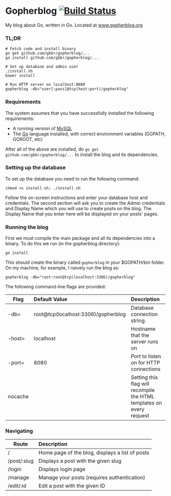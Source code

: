 # Gopherblog [![Build Status](https://travis-ci.org/gbbr/gopherblog.svg?branch=master)](https://travis-ci.org/gbbr/gopherblog)  

My blog about Go, written in Go. Located at www.gopherblog.org 

### TL;DR

```
# Fetch code and install binary
go get github.com/gbbr/gopherblog/...
go install github.com/gbbr/gopherblog/...

# Set up database and admin user
./install.sh
bower install

# Run HTTP server on localhost:8080
gopherblog -db="user[:pass]@tcp(host:port)/gopherblog"
```

### Requirements

The system assumes that you have successfully installed the following requirements:

* A running version of [MySQL](http://dev.mysql.com/doc/refman/5.1/en/installing.html)
* The [Go](https://golang.org/doc/install) language installed, with correct environment variables (GOPATH, GOROOT, etc)

After all of the above are installed, do `go get github.com/gbbr/gopherblog/...` to install the blog and its dependencies.

### Setting up the database

To set up the database you need to run the following command:

`chmod +x install.sh; ./install.sh`

Follow the on-screen instructions and enter your database host and credentials. The second section will ask you to create the Admin credentials and Display Name which you will use to create posts on the blog. The Display Name that you enter here will be displayed on your posts' pages.

### Running the blog

First we must compile the main package and all its dependencies into a binary. To do this we run (in the gopherblog directory):

`go install`

This should create the binary called `gopherblog` in your $GOPATH/bin folder. On my machine, for example, I naively run the blog as:

`gopherblog -db="root:root@tcp(localhost:3306)/gopherblog"`

The following command-line flags are provided:

| Flag         | Default Value                              | Description                                     |
| ------------- |:------------------------------------------|:------------------------------------------------|
|-db=           | root@tcp(localhost:3306)/gopherblog | Database connection string.   |
|-host=           | localhost | Hostname that the server runs on |
|-port=           | 8080 | Port to listen on for HTTP connections |
|nocache        |  | Setting this flag will recompile the HTML templates on every request |


### Navigating

| Route         | Description                                     |
| ------------- |:------------------------------------------------|
| /           | Home page of the blog, displays a list of posts |
| /post/:slug| Displays a post with the given slug             |
| /login      | Displays login page                             |
| /manage     | Manage your posts (requires authentication)     |
| /edit/:id  | Edit a post with the given ID                   |
